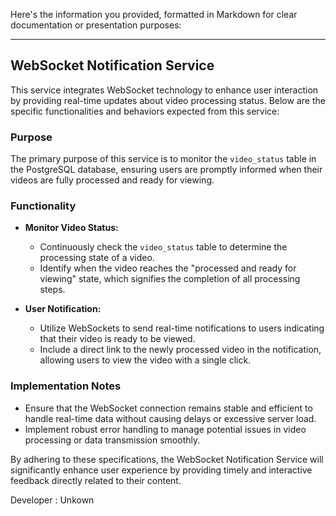 Here's the information you provided, formatted in Markdown for clear documentation or presentation purposes:

---

## WebSocket Notification Service

This service integrates WebSocket technology to enhance user interaction by providing real-time updates about video processing status. Below are the specific functionalities and behaviors expected from this service:

### Purpose
The primary purpose of this service is to monitor the `video_status` table in the PostgreSQL database, ensuring users are promptly informed when their videos are fully processed and ready for viewing.

### Functionality
- **Monitor Video Status:**
  - Continuously check the `video_status` table to determine the processing state of a video.
  - Identify when the video reaches the "processed and ready for viewing" state, which signifies the completion of all processing steps.

- **User Notification:**
  - Utilize WebSockets to send real-time notifications to users indicating that their video is ready to be viewed.
  - Include a direct link to the newly processed video in the notification, allowing users to view the video with a single click.

### Implementation Notes
- Ensure that the WebSocket connection remains stable and efficient to handle real-time data without causing delays or excessive server load.
- Implement robust error handling to manage potential issues in video processing or data transmission smoothly.

By adhering to these specifications, the WebSocket Notification Service will significantly enhance user experience by providing timely and interactive feedback directly related to their content.

Developer : Unkown